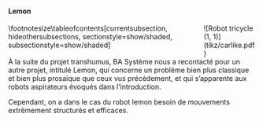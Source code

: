 #### Lemon

<div class="columns">
<div class="column" width="50%">
\footnotesize\tableofcontents[currentsubsection, hideothersubsections, sectionstyle=show/shaded, subsectionstyle=show/shaded]
</div>
<div class="column" width="50%">
![Robot tricycle (1, 1)](tikz/carlike.pdf)
</div>
</div>

<div class="notes">
À la suite du projet transhumus, BA Système nous a recontacté pour un autre projet, intitulé Lemon, qui concerne un
problème bien plus classique et bien plus prosaïque que ceux vus précédement, et qui s’apparente aux robots aspirateurs
évoqués dans l’introduction.

Cependant, on a dans le cas du robot lemon besoin de mouvements extrêmement structurés et efficaces.
</div>
